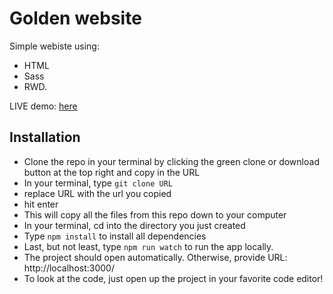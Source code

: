 # Golden website

Simple webiste using: 
* HTML
* Sass
* RWD.

LIVE demo: [here](https://henks20.github.io/golden-website/)

## Installation
- Clone the repo in your terminal by clicking the green clone or download button at the top right and copy in the URL
- In your terminal, type ```git clone URL```
 - replace URL with the url you copied
 - hit enter
- This will copy all the files from this repo down to your computer
- In your terminal, cd into the directory you just created
- Type ```npm install``` to install all dependencies
- Last, but not least, type ```npm run watch``` to run the app locally.
- The project should open automatically. Otherwise, provide URL: http://localhost:3000/
- To look at the code, just open up the project in your favorite code editor!

